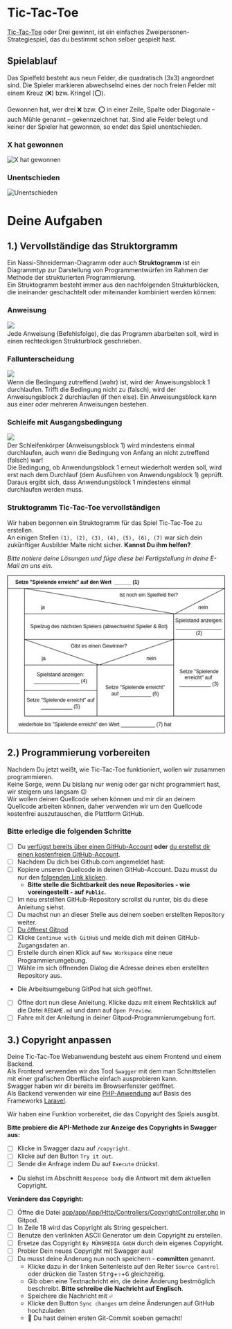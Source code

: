# Tic-Tac-Toe
[Tic-Tac-Toe](https://de.wikipedia.org/wiki/Tic-Tac-Toe) oder Drei gewinnt, ist ein einfaches Zweipersonen-Strategiespiel, das du bestimmt schon selber gespielt hast.

## Spielablauf
Das Spielfeld besteht aus neun Felder, die quadratisch (3x3) angeordnet sind.
Die Spieler markieren abwechselnd eines der noch freien Felder mit einem Kreuz (:x:) bzw. Kringel (:o:).

Gewonnen hat, wer drei :x: bzw. :o: in einer Zeile, Spalte oder Diagonale – auch Mühle genannt – gekennzeichnet hat. Sind alle Felder belegt und keiner der Spieler hat gewonnen, so endet das Spiel unentschieden.

### X hat gewonnen
![X hat gewonnen](https://wikimedia.org/api/rest_v1/media/math/render/svg/595038905e2e65568a90ec43d36a9c2a537c1d0a)

### Unentschieden
![Unentschieden](https://wikimedia.org/api/rest_v1/media/math/render/svg/5ba8a4fc55e4259c807ef326b28088e6e46d5e42)

# Deine Aufgaben

## 1.) Vervollständige das Struktorgramm
Ein Nassi-Shneiderman-Diagramm oder auch **Struktogramm** ist ein Diagrammtyp zur Darstellung von Programmentwürfen im Rahmen der Methode der strukturierten Programmierung.  
Ein Struktogramm besteht immer aus den nachfolgenden Strukturblöcken, die ineinander geschachtelt oder miteinander kombiniert werden können:
### Anweisung
![](https://upload.wikimedia.org/wikipedia/commons/1/1e/LineareAnw.png)  
Jede Anweisung (Befehlsfolge), die das Programm abarbeiten soll, wird in einen rechteckigen Strukturblock geschrieben.
### Fallunterscheidung
![](https://upload.wikimedia.org/wikipedia/commons/7/73/ZweifAusw.png)  
Wenn die Bedingung zutreffend (wahr) ist, wird der Anweisungsblock 1 durchlaufen.
Trifft die Bedingung nicht zu (falsch), wird der Anweisungsblock 2 durchlaufen (if then else). Ein Anweisungsblock kann aus einer oder mehreren Anweisungen bestehen.
### Schleife mit Ausgangsbedingung
![](https://upload.wikimedia.org/wikipedia/commons/d/da/FussgesteuerteSchleife.png)  
Der Schleifenkörper (Anweisungsblock 1) wird mindestens einmal durchlaufen, auch wenn die Bedingung von Anfang an nicht zutreffend (falsch) war!  
Die Bedingung, ob Anwendungsblock 1 erneut wiederholt werden soll, wird erst nach dem Durchlauf (dem Ausführen von Anwendungsblock 1) geprüft. Daraus ergibt sich, dass Anwendungsblock 1 mindestens einmal durchlaufen werden muss.

### Struktogramm Tic-Tac-Toe vervollständigen
Wir haben begonnen ein Struktogramm für das Spiel Tic-Tac-Toe zu erstellen.  
An einigen Stellen `(1), (2), (3), (4), (5), (6), (7)` war sich dein zukünftiger Ausbilder Malte nicht sicher. **Kannst Du ihm helfen?**

*Bitte notiere deine Lösungen und füge diese bei Fertigstellung in deine E-Mail an uns ein.*

![tic-tac-toe-struktogramm](./docs/tic-tac-toe-struktogramm.jpg)

## 2.) Programmierung vorbereiten
Nachdem Du jetzt weißt, wie Tic-Tac-Toe funktioniert, wollen wir zusammen programmieren.  
Keine Sorge, wenn Du bislang nur wenig oder gar nicht programmiert hast, wir steigern uns langsam 😉  
Wir wollen deinen Quellcode sehen können und mir dir an deinem Quellcode arbeiten können, daher verwenden wir um den Quellcode kostenfrei auszutauschen, die Plattform GitHub.

### Bitte erledige die folgenden Schritte
- [ ] Du [verfügst bereits über einen GitHub-Account](https://github.com/login) **oder** [du erstellst dir einen kostenfreien GitHub-Account](https://github.com/join).
- [ ] Nachdem Du dich bei Github.com angemeldet hast:
- [ ] Kopiere unseren Quellcode in deinen GitHub-Account. Dazu musst du nur den [folgenden Link klicken](https://github.com/gitpod-io/template-php-laravel-mysql/generate).
  - **Bitte stelle die Sichtbarkeit des neue Repositories - wie voreingestellt - auf `Public`.**
- [ ] Im neu erstellten GitHub-Repository scrollst du runter, bis du diese Anleitung siehst.
- [ ] Du machst nun an dieser Stelle aus deinem soeben erstellten Repository weiter.
- [ ] [Du öffnest Gitpod](https://gitpod.io/)
- [ ] Klicke `Continue with GitHub` und melde dich mit deinen GitHub-Zugangsdaten an.
- [ ] Erstelle durch einen Klick auf `New Workspace` eine neue Programmierumgebung.
- [ ] Wähle im sich öffnenden Dialog die Adresse deines eben erstellten Repository aus.
- Die Arbeitsumgebung GitPod hat sich geöffnet.
- [ ] Öffne dort nun diese Anleitung. Klicke dazu mit einem Rechtsklick auf die Datei `REDAME.md` und dann auf `Open Preview`.
- [ ] Fahre mit der Anleitung in deiner Gitpod-Programmierumgebung fort.

## 3.) Copyright anpassen
Deine Tic-Tac-Toe Webanwendung besteht aus einem Frontend und einem Backend.  
Als Frontend verwenden wir das Tool `Swagger` mit dem man Schnittstellen mit einer grafischen Oberfläche einfach ausprobieren kann.  
Swagger haben wir dir bereits im Browserfenster geöffnet.  
Als Backend verwenden wir eine [PHP-Anwendung](https://www.php.net/manual/en/) auf Basis des Frameworks [Laravel](https://laravel.com/docs/9.x).  

Wir haben eine Funktion vorbereitet, die das Copyright des Spiels ausgibt.

**Bitte probiere die API-Methode zur Anzeige des Copyrights in Swagger aus:**
- [ ] Klicke in Swagger dazu auf `/copyright`.
- [ ] Klicke auf den Button `Try it out`.
- [ ] Sende die Anfrage indem Du auf `Execute` drückst.
- Du siehst im Abschnitt `Response body` die Antwort mit dem aktuellen Copyright.

**Verändere das Copyright:**  
- [ ] Öffne die Datei [app/app/App/Http/Controllers/CopyrightController.php](app/app/App/Http/Controllers/CopyrightController.php) in Gitpod.
- [ ] In Zeile 18 wird das Copyright als String gespeichert.
- [ ] Benutze den verlinkten ASCII Generator um dein Copyright zu erstellen.
- [ ] Ersetze das Copyright `By MÜNSMEDIA GmbH` durch dein eigenes Copyright.
- [ ] Probier Dein neues Copyright mit Swagger aus!
- [ ] Du musst deine Änderung nun noch speichern - **committen** genannt.
  - Klicke dazu in der linken Seitenleiste auf den Reiter `Source Control` oder drücken die Tasten <kbd>Strg</kbd>+<kbd>⇧</kbd>+<kbd>G</kbd> gleichzeitig.
  - Gib oben eine Textnachricht ein, die deine Änderung bestmöglich beschreibt. **Bitte schreibe die Nachricht auf Englisch**.
  - Speichere die Nachricht mit <kbd>⏎</kbd>
  - Klicke den Button `Sync changes` um deine Änderungen auf GitHub hochzuladen
  - 🎉 Du hast deinen ersten Git-Commit soeben gemacht!
